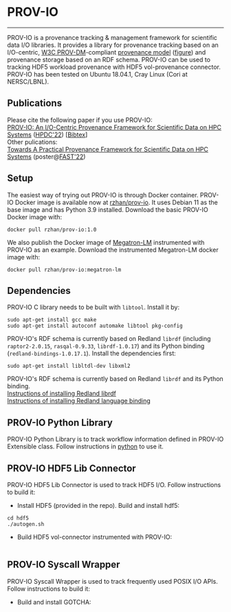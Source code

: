 # PROV-IO

---
PROV-IO is a provenance tracking & management framework for scientific data I/O libraries. It provides a library for provenance tracking based on an I/O-centric, [W3C PROV-DM](https://www.w3.org/TR/prov-dm/)-compliant [provenance model](https://github.com/hpc-io/prov-io/blob/master/provio_ontology.ttl) ([figure](https://github.com/hpc-io/prov-io/blob/master/doc/provio-latest.png)) and provenance storage based on an RDF schema. PROV-IO can be used to tracking HDF5 workload provenance with HDF5 vol-provenance connector. PROV-IO has been tested on Ubuntu 18.04.1, Cray Linux (Cori at NERSC/LBNL).

## Publications
Please cite the following paper if you use PROV-IO:  <br /> 
[PROV-IO: An I/O-Centric Provenance Framework for Scientific Data on HPC Systems](https://dl.acm.org/doi/10.1145/3502181.3531477) ([HPDC'22](https://www.hpdc.org/2022/)) [[Bibtex](https://github.com/hpc-io/prov-io/blob/master/doc/acm_3502181.3531477.bib)] <br /> 
Other pulications:  <br /> 
[Towards A Practical Provenance Framework for Scientific Data on HPC Systems](https://github.com/hpc-io/prov-io/blob/master/doc/FAST_22_WiP_PROV-IO.pdf) (poster@[FAST'22](https://www.usenix.org/conference/fast22)) <br />

## Setup
The easiest way of trying out PROV-IO is through Docker container. PROV-IO Docker image is available now at [rzhan/prov-io](https://hub.docker.com/repository/docker/rzhan/prov-io). It uses Debian 11 as the base image and has Python 3.9 installed. Download the basic PROV-IO Docker image with:
```
docker pull rzhan/prov-io:1.0
```
We also publish the Docker image of [Megatron-LM](https://github.com/NVIDIA/Megatron-LM) instrumented with PROV-IO as an example. Download the instrumented Megatron-LM docker image with:
```
docker pull rzhan/prov-io:megatron-lm
```

## Dependencies
PROV-IO C library needs to be built with ```libtool```. Install it by: <br /> 
```
sudo apt-get install gcc make
sudo apt-get install autoconf automake libtool pkg-config
```
PROV-IO's RDF schema is currently based on Redland ```librdf``` (including ```raptor2-2.0.15```, ```rasqal-0.9.33```, ```librdf-1.0.17```) and its Python binding (```redland-bindings-1.0.17.1```). Install the dependencies first: <br />  
```
sudo apt-get install libltdl-dev libxml2
```
PROV-IO's RDF schema is currently based on Redland ```librdf``` and its Python binding. <br /> 
[Instructions of installing Redland librdf](https://librdf.org/INSTALL.html) <br /> 
[Instructions of installing Redland language binding](https://librdf.org/bindings/) <br /> 

## PROV-IO Python Library
PROV-IO Python Library is to track workflow information defined in PROV-IO Extensible class.
Follow instructions in [python](https://github.com/hpc-io/prov-io/tree/master/python) to use it.

## PROV-IO HDF5 Lib Connector
PROV-IO HDF5 Lib Connector is used to track HDF5 I/O. Follow instructions to build it:
- Install HDF5 (provided in the repo). Build and install hdf5:
```
cd hdf5
./autogen.sh
```

- Build HDF5 vol-connector instrumented with PROV-IO:
```
```

## PROV-IO Syscall Wrapper
PROV-IO Syscall Wrapper is used to track frequently used POSIX I/O APIs. Follow instructions to build it:
- Build and install GOTCHA:
```
```

